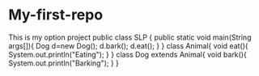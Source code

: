 # My-first-repo
This is my option project
public class SLP {
    public static void main(String args[]){
        Dog d=new Dog();
        d.bark();
        d.eat();
    }
}
class Animal{
    void eat(){
        System.out.println("Eating");
    }
}
class Dog extends Animal{
    void bark(){
        System.out.println("Barking");
    }
}
